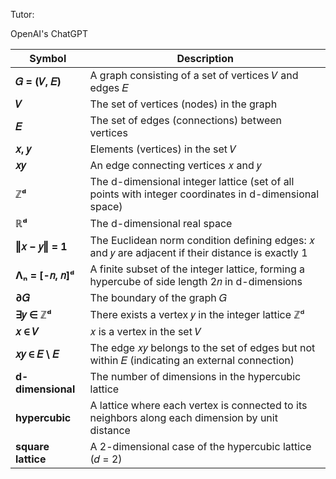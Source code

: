 Tutor:

OpenAI's ChatGPT

| Symbol          | Description |
|----------------|------------|
| **𝐺 = (𝑉, 𝐸)** | A graph consisting of a set of vertices 𝑉 and edges 𝐸 |
| **𝑉**          | The set of vertices (nodes) in the graph |
| **𝐸**          | The set of edges (connections) between vertices |
| **𝑥, 𝑦**       | Elements (vertices) in the set 𝑉 |
| **𝑥𝑦**         | An edge connecting vertices 𝑥 and 𝑦 |
| **ℤᵈ**         | The d-dimensional integer lattice (set of all points with integer coordinates in d-dimensional space) |
| **ℝᵈ**         | The d-dimensional real space |
| **‖𝑥 − 𝑦‖ = 1** | The Euclidean norm condition defining edges: 𝑥 and 𝑦 are adjacent if their distance is exactly 1 |
| **Λₙ = [-𝑛, 𝑛]ᵈ** | A finite subset of the integer lattice, forming a hypercube of side length 2𝑛 in d-dimensions |
| **∂𝐺**         | The boundary of the graph 𝐺 |
| **∃𝑦 ∈ ℤᵈ**   | There exists a vertex 𝑦 in the integer lattice ℤᵈ |
| **𝑥 ∈ 𝑉**      | 𝑥 is a vertex in the set 𝑉 |
| **𝑥𝑦 ∈ 𝐸 \ 𝐸** | The edge 𝑥𝑦 belongs to the set of edges but not within 𝐸 (indicating an external connection) |
| **d-dimensional** | The number of dimensions in the hypercubic lattice |
| **hypercubic** | A lattice where each vertex is connected to its neighbors along each dimension by unit distance |
| **square lattice** | A 2-dimensional case of the hypercubic lattice (𝑑 = 2) |




